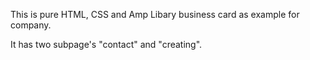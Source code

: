 This is pure HTML, CSS and Amp Libary business card as example for company.

It has two subpage's "contact" and "creating".

